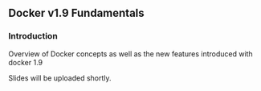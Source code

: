 ## Docker v1.9 Fundamentals

### Introduction

Overview of Docker concepts as well as the new features introduced with docker 1.9

Slides will be uploaded shortly.
